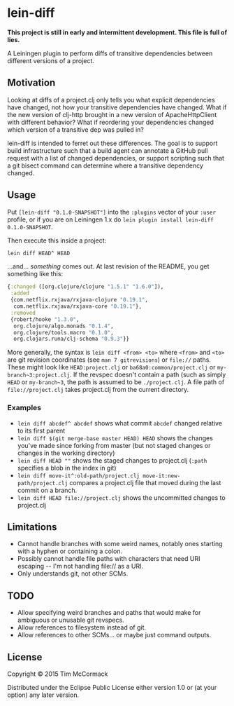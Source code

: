 # lein-diff

**This project is still in early and intermittent development. This
file is full of lies.**

A Leiningen plugin to perform diffs of transitive dependencies between
different versions of a project.

## Motivation

Looking at diffs of a project.clj only tells you what explicit
dependencies have changed, not how your transitive dependencies have
changed. What if the new version of clj-http brought in a new version
of ApacheHttpClient with different behavior? What if reordering your
dependencies changed which version of a transitive dep was pulled in?

lein-diff is intended to ferret out these differences. The goal is to
support build infrastructure such that a build agent can annotate a
GitHub pull request with a list of changed dependencies, or support
scripting such that a git bisect command can determine where a
transitive dependency changed.

## Usage

Put `[lein-diff "0.1.0-SNAPSHOT"]` into the `:plugins` vector of your
`:user` profile, or if you are on Leiningen 1.x do `lein plugin install
lein-diff 0.1.0-SNAPSHOT`.

Then execute this inside a project:

```bash
lein diff HEAD^ HEAD
```

...and... *something* comes out. At last revision of the README, you
get something like this:

```clojure
{:changed ([org.clojure/clojure "1.5.1" "1.6.0"]),
 :added
 {com.netflix.rxjava/rxjava-clojure "0.19.1",
  com.netflix.rxjava/rxjava-core "0.19.1"},
 :removed
 {robert/hooke "1.3.0",
  org.clojure/algo.monads "0.1.4",
  org.clojure/tools.macro "0.1.0",
  org.clojars.runa/clj-schema "0.9.3"}}
```

More generally, the syntax is `lein diff <from> <to>` where `<from>`
and `<to>` are git revision coordinates (see `man 7 gitrevisions`) or
`file://` paths.  These might look like `HEAD:project.clj` or
`ba68a0:common/project.clj` or `my-branch~3:project.clj`. If the
revspec doesn't contain a path (such as simply `HEAD` or
`my-branch~3`, the path is assumed to be `./project.clj`. A file path
of `file://project.clj` takes project.clj from the current directory.

### Examples

- `lein diff abcdef^ abcdef` shows what commit `abcdef` changed
  relative to its first parent
- `lein diff $(git merge-base master HEAD) HEAD` shows the changes
  you've made since forking from master (but not staged changes or
  changes in the working directory)
- `lein diff HEAD ""` shows the staged changes to project.clj (`:path`
  specifies a blob in the index in git)
- `lein diff move-it^:old-path/project.clj move-it:new-path/project.clj`
  compares a project.clj file that moved during the last commit on
  a branch.
- `lein diff HEAD file://project.clj` shows the uncommitted changes to
  project.clj

## Limitations

- Cannot handle branches with some weird names, notably ones starting
  with a hyphen or containing a colon.
- Possibly cannot handle file paths with characters that need URI
  escaping -- I'm not handling file:// as a URI.
- Only understands git, not other SCMs.

## TODO

- Allow specifying weird branches and paths that would make for
  ambiguous or unusable git revspecs.
- Allow references to filesystem instead of git.
- Allow references to other SCMs... or maybe just command outputs.

## License

Copyright © 2015 Tim McCormack

Distributed under the Eclipse Public License either version 1.0 or (at
your option) any later version.
